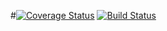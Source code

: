 #[![Coverage Status](https://coveralls.io/repos/github/mvlbarcelos/logs/badge.svg?branch=master)](https://coveralls.io/github/mvlbarcelos/logs?branch=master)  [![Build Status](https://travis-ci.org/mvlbarcelos/logs.svg?branch=master)](https://travis-ci.org/mvlbarcelos/logs)

